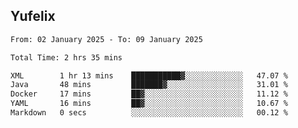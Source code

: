 ## Yufelix

<!--START_SECTION:waka-->

```txt
From: 02 January 2025 - To: 09 January 2025

Total Time: 2 hrs 35 mins

XML        1 hr 13 mins    ███████████▓░░░░░░░░░░░░░   47.07 %
Java       48 mins         ███████▓░░░░░░░░░░░░░░░░░   31.01 %
Docker     17 mins         ██▓░░░░░░░░░░░░░░░░░░░░░░   11.12 %
YAML       16 mins         ██▓░░░░░░░░░░░░░░░░░░░░░░   10.67 %
Markdown   0 secs          ░░░░░░░░░░░░░░░░░░░░░░░░░   00.12 %
```

<!--END_SECTION:waka-->

